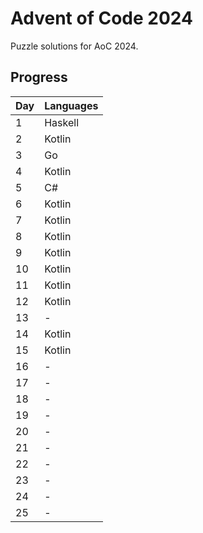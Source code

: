 # Advent of Code 2024

Puzzle solutions for AoC 2024.

## Progress

| Day | Languages |
| --- | --------- |
|  1  | Haskell   |
|  2  | Kotlin    |
|  3  | Go        |
|  4  | Kotlin    |
|  5  | C#        |
|  6  | Kotlin    |
|  7  | Kotlin    |
|  8  | Kotlin    |
|  9  | Kotlin    |
|  10 | Kotlin    |
|  11 | Kotlin    |
|  12 | Kotlin    |
|  13 |     -     |
|  14 | Kotlin    |
|  15 | Kotlin    |
|  16 |     -     |
|  17 |     -     |
|  18 |     -     |
|  19 |     -     |
|  20 |     -     |
|  21 |     -     |
|  22 |     -     |
|  23 |     -     |
|  24 |     -     |
|  25 |     -     |
